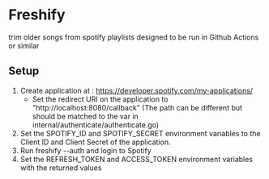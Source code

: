 # Freshify
trim older songs from spotify playlists designed to be run in Github Actions or similar

## Setup
1. Create application at : https://developer.spotify.com/my-applications/
     - Set the redirect URI on the application to "http://localhost:8080/callback" (The path can be different but should be matched to the var in internal/authenticate/authenticate.go)
2. Set the SPOTIFY_ID and SPOTIFY_SECRET environment variables to the Client ID and Client Secret of the application.
3. Run freshify --auth and login to Spotify
4. Set the REFRESH_TOKEN and ACCESS_TOKEN environment variables with the returned values